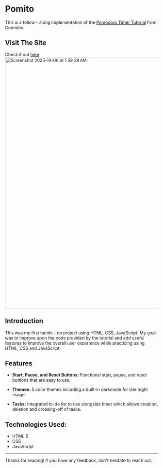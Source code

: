 # Pomito

This is a follow - along implementation of the [Pomodoro Timer Tutorial](https://www.codedex.io/projects/build-a-pomodoro-app-with-html-css-js) from Codedex. 

## Visit The Site

Check it out [here](ashlygenaot/pomito/blob/main/pomito-opal.vercel.app/)
<img width="1451" height="829" alt="Screenshot 2025-10-06 at 1 59 28 AM" src="https://github.com/user-attachments/assets/7b01282c-71ed-4ef7-8d84-5ea536009cae">


## Introduction

This was my first hands - on project using HTML, CSS, JavaScript. My goal was to improve upon the code provided by the tutorial and add useful features to improve the overall user experience while practicing using HTML, CSS and JavaScript.

## Features

- **Start, Pause, and Reset Buttons:** Functional start, pause, and reset buttions that are easy to use.
  
- **Themes:** 5 color themes including a built-in darkmode for late night usage.

- **Tasks:** Integrated to-do list to use alongside timer which allows creation, deletion and crossing-off of tasks.


## Technologies Used:

- HTML 5
- CSS
- JavaScript

---

Thanks for reading! If you have any feedback, don't hesitate to reach out.
